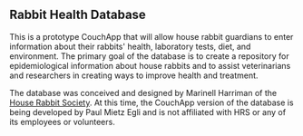 ## Rabbit Health Database

This is a prototype CouchApp that will allow house rabbit guardians to enter information about their
rabbits' health, laboratory tests, diet, and environment.  The primary goal of the database is to
create a repository for epidemiological information about house rabbits and to assist veterinarians
and researchers in creating ways to improve health and treatment.

The database was conceived and designed by Marinell Harriman of the [House Rabbit Society](http://www.rabbit.org).
At this time, the CouchApp version of the database is being developed by Paul Mietz Egli and
is not affiliated with HRS or any of its employees or volunteers.